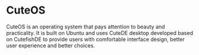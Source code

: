# CuteOS
CuteOS is an operating system that pays attention to beauty and practicality. It is built on Ubuntu and uses CuteDE desktop developed based on CutefishDE to provide users with comfortable interface design, better user experience and better choices.
